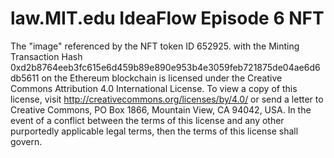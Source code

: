 # law.MIT.edu IdeaFlow Episode 6 NFT


The "image" referenced by the NFT token ID 652925. with the Minting Transaction Hash 0xd2b8764eeb3fc615e6d459b89e890e953b4e3059feb721875de04ae6d6db5611 on the Ethereum blockchain is licensed under the Creative Commons Attribution 4.0 International License. To view a copy of this license, visit http://creativecommons.org/licenses/by/4.0/ or send a letter to Creative Commons, PO Box 1866, Mountain View, CA 94042, USA.  In the event of a conflict between the terms of this license and any other purportedly applicable legal terms, then the terms of this license shall govern. 
